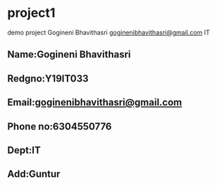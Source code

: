 # project1
demo project
Gogineni Bhavithasri
goginenibhavithasri@gmail.com
IT


## Name:Gogineni Bhavithasri
## Redgno:Y19IT033
## Email:goginenibhavithasri@gmail.com
## Phone no:6304550776
## Dept:IT
## Add:Guntur
